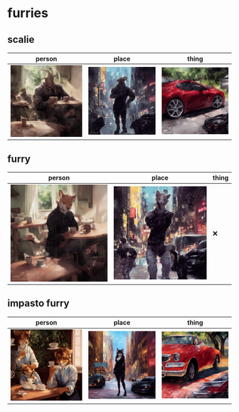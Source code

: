 # furries

## scalie
| person | place | thing |
| --- | --- | --- |
| ![scalie person preview](/images/scalie_person.webp?raw=true) | ![scalie place preview](/images/scalie_place.webp?raw=true) | ![scalie thing preview](/images/scalie_thing.webp?raw=true) |

## furry
| person | place | thing |
| --- | --- | --- |
| ![furry person preview](/images/furry_person.webp?raw=true) | ![furry place preview](/images/furry_place.webp?raw=true) | ❌ |

## impasto furry
| person | place | thing |
| --- | --- | --- |
| ![impasto furry person preview](/images/impasto_furry_person.webp?raw=true) | ![impasto furry place preview](/images/impasto_furry_place.webp?raw=true) | ![impasto furry thing preview](/images/impasto_furry_thing.webp?raw=true) |

